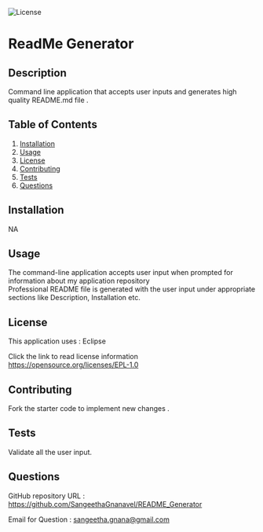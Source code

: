 ![License](https://img.shields.io/badge/License-EPL_1.0-red.svg)
  # ReadMe Generator

  ## Description
   Command line application that accepts user inputs and generates high quality README.md file .

  ## Table of Contents
  
  1. [Installation](#installation)
  2. [Usage](#usage)
  3. [License](#license)
  4. [Contributing](#contributing)
  5. [Tests](#tests)
  6. [Questions](#questions)
  
  ## Installation
  
  NA

  ## Usage
  The command-line application accepts user input when prompted for information about my application repository<br />Professional README file is generated with the user input under appropriate sections like Description, Installation etc.

  ## License
  This application uses : Eclipse 

  Click the link to read license information https://opensource.org/licenses/EPL-1.0

  ## Contributing
  Fork the starter code to implement new changes .

  ## Tests
  Validate all the user input.

  ## Questions
  GitHub repository URL : https://github.com/SangeethaGnanavel/README_Generator

  Email for Question : sangeetha.gnana@gmail.com

